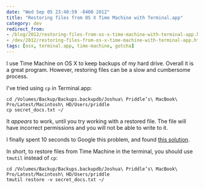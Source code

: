 ```yaml
---
date: "Wed Sep 05 23:40:59 -0400 2012"
title: "Restoring files from OS X Time Machine with Terminal.app"
category: dev
redirect_from:
- /blog/2012/restoring-files-from-os-x-time-machine-with-terminal-app.html
- /dev/2012/restoring-files-from-os-x-time-machine-with-terminal-app.html
tags: [osx, terminal.app, time-machine, gotcha]
---
```


I use Time Machine on OS X to keep backups of my hard drive. Overall it is a
great program. However, restoring files can be a slow and cumbersome process.

I've tried using `cp` in Terminal.app:

    cd /Volumes/Backup/Backups.backupdb/Joshua\ Priddle’s\ MacBook\ Pro/Latest/Macintosh\ HD/Users/priddle
    cp secret_docs.txt ~/

It _appears_ to work, until you try working with a restored file. The file
will have incorrect permissions and you will not be able to write to it.

I finally spent 10 seconds to Google this problem, and found
[this solution](http://support.apple.com/kb/HT5139).

In short, to restore files from Time Machine in the terminal, you should use
`tmutil` instead of `cp`:

    cd /Volumes/Backup/Backups.backupdb/Joshua\ Priddle’s\ MacBook\ Pro/Latest/Macintosh\ HD/Users/priddle
    tmutil restore -v secret_docs.txt ~/
